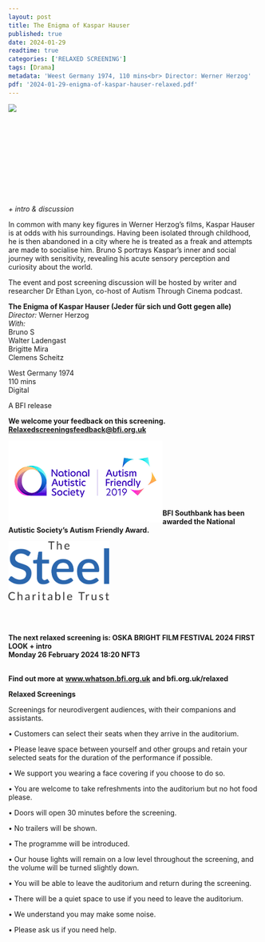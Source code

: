 ```yaml
---
layout: post
title: The Enigma of Kaspar Hauser
published: true
date: 2024-01-29
readtime: true
categories: ['RELAXED SCREENING']
tags: [Drama]
metadata: 'Weest Germany 1974, 110 mins<br> Director: Werner Herzog'
pdf: '2024-01-29-enigma-of-kaspar-hauser-relaxed.pdf'
---
```


<img style="float: left;" src="/img/kaspar-hauser.png"><br><br><br><br><br><br><br><br><br><br><br>


_\+ intro & discussion_  

In common with many key figures in Werner Herzog’s films, Kaspar Hauser is at odds with his surroundings. Having been isolated through childhood, he is then abandoned in a city where he is treated as a freak and attempts are made to socialise him. Bruno S portrays Kaspar’s inner and social journey with sensitivity, revealing his acute sensory perception and curiosity about the world.

The event and post screening discussion will be hosted  by writer and researcher Dr Ethan Lyon, co-host of Autism Through Cinema podcast.


**The Enigma of Kaspar Hauser (Jeder für sich und Gott gegen alle)**  
_Director:_ Werner Herzog  
_With:_  
Bruno S  
Walter Ladengast  
Brigitte Mira  
Clemens Scheitz  

West Germany 1974  
110 mins  
Digital  

A BFI release  


**We welcome your feedback on this screening. Relaxedscreeningsfeedback@bfi.org.uk**


<img style="float: left;" src="/img/autistic_society.png"><br><br><br><br><br><br><br><br>
**BFI Southbank has been awarded the National Autistic Society’s Autism Friendly Award.**

<img style="float: left;" src="/img/steel-charitable-trust-logo-01.jpg" width="40%" height="40%"><br><br><br><br><br><br><br><br><br><br>

**The next relaxed screening is: 
OSKA BRIGHT FILM FESTIVAL 2024 FIRST LOOK + intro  
Monday 26 February 2024 18:20 NFT3**  
<br>


**Find out more at**
**www.whatson.bfi.org.uk**
**and bfi.org.uk/relaxed**


**Relaxed Screenings**

Screenings for neurodivergent audiences, with their companions and assistants.

• Customers can select their seats when they arrive in the auditorium. 

• Please leave space between yourself and other groups and retain your selected seats for the duration of the performance if possible.

• We support you wearing a face covering if you choose to do so.

• You are welcome to take refreshments into the auditorium but no hot food please.

• Doors will open 30 minutes before the screening.

• No trailers will be shown.

• The programme will be introduced.

• Our house lights will remain on a low level throughout the screening, and the volume will be turned slightly down.

• You will be able to leave the auditorium and return during the screening.

• There will be a quiet space to use if you need to leave the auditorium.

• We understand you may make some noise.

• Please ask us if you need help.
<!--stackedit_data:
eyJoaXN0b3J5IjpbLTc3MDI1ODgwMl19
-->